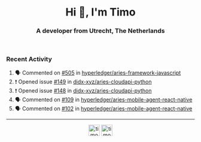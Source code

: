 <h1 align="center">Hi 👋, I'm Timo</h1>
<h3 align="center">A developer from Utrecht, The Netherlands</h3>
<br/>
<!-- https://github.com/rahuldkjain/github-profile-readme-generator --!>

<!--  <p align="left"><img src="https://github-readme-stats.vercel.app/api?username=timoglastra&show_icons=true&count_private=true&" alt="timoglastra" /></p> --!>

<!--
Github language stats
<p align="left"><img src="https://github-readme-stats.vercel.app/api/top-langs/?username=timoglastra&layout=compact" alt="timoglastra" /><p>
-->

<!-- Codestats language stats -->
<!-- <p align="left"><img src="https://codestats-readme.vercel.app/api/top-langs/?username=timoglastra&layout=compact&language_count=12" alt="timoglastra" /><p>    --!>
  
<h3>Recent Activity</h3>

<!--START_SECTION:activity-->
1. 🗣 Commented on [#505](https://github.com/hyperledger/aries-framework-javascript/issues/505) in [hyperledger/aries-framework-javascript](https://github.com/hyperledger/aries-framework-javascript)
2. ❗️ Opened issue [#149](https://github.com/didx-xyz/aries-cloudapi-python/issues/149) in [didx-xyz/aries-cloudapi-python](https://github.com/didx-xyz/aries-cloudapi-python)
3. ❗️ Opened issue [#148](https://github.com/didx-xyz/aries-cloudapi-python/issues/148) in [didx-xyz/aries-cloudapi-python](https://github.com/didx-xyz/aries-cloudapi-python)
4. 🗣 Commented on [#109](https://github.com/hyperledger/aries-mobile-agent-react-native/issues/109) in [hyperledger/aries-mobile-agent-react-native](https://github.com/hyperledger/aries-mobile-agent-react-native)
5. 🗣 Commented on [#102](https://github.com/hyperledger/aries-mobile-agent-react-native/issues/102) in [hyperledger/aries-mobile-agent-react-native](https://github.com/hyperledger/aries-mobile-agent-react-native)
<!--END_SECTION:activity-->

---

<p align="center">
<a href="https://twitter.com/timoglastra" target="blank"><img align="center" src="https://cdn.jsdelivr.net/npm/simple-icons@3.0.1/icons/twitter.svg" alt="timoglastra" height="30" width="30" /></a>
<a href="https://linkedin.com/in/timoglastra" target="blank"><img align="center" src="https://cdn.jsdelivr.net/npm/simple-icons@3.0.1/icons/linkedin.svg" alt="timoglastra" height="30" width="30" /></a>
</p>



